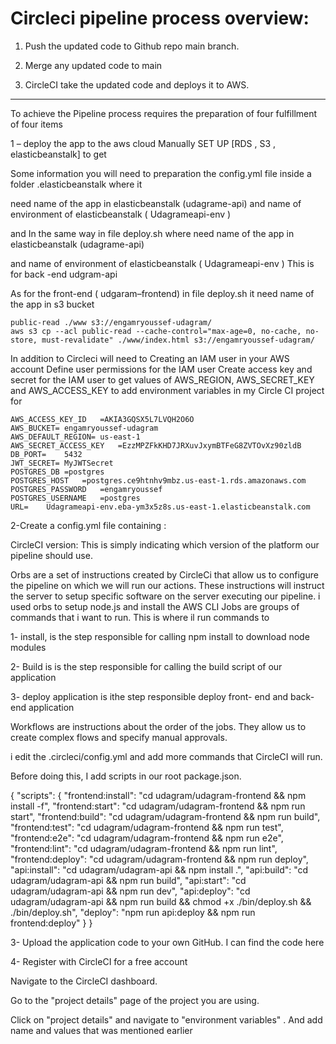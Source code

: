 # Circleci pipeline process overview:
 
   1. Push the updated code to Github repo main branch.

   2. Merge any updated code to main

   3. CircleCI take the updated code and deploys it to AWS.


   *************************************************************************

   
To achieve the Pipeline process requires the preparation of four fulfillment of four items

1 – deploy the app to the aws cloud Manually SET UP [RDS , S3 , elasticbeanstalk] to get 

Some information you will need to preparation the config.yml file inside a folder .elasticbeanstalk where it

 need name of the app in elasticbeanstalk  (udagrame-api) and
  name of environment of elasticbeanstalk ( Udagrameapi-env  )  

  and  In the same way in file deploy.sh where need name of the app in elasticbeanstalk  (udagrame-api) 

   and  name of environment of elasticbeanstalk    ( Udagrameapi-env  )    This is for back -end  udgram-api


As for the  front-end ( udgaram–frontend) in file deploy.sh it need name of the app in s3 bucket 

```
public-read ./www s3://engamryoussef-udagram/
aws s3 cp --acl public-read --cache-control="max-age=0, no-cache, no-store, must-revalidate" ./www/index.html s3://engamryoussef-udagram/

``````
In addition to
Circleci  will need to 
Creating an IAM user in your AWS account
Define user permissions for the IAM user
Create access key and secret for the IAM user to get values of 
AWS_REGION,  AWS_SECRET_KEY  and  AWS_ACCESS_KEY  to
add environment variables in my Circle CI project for

````````
AWS_ACCESS_KEY_ID	=AKIA3GQSX5L7LVQH2O6O
AWS_BUCKET=	engamryoussef-udagram
AWS_DEFAULT_REGION=	us-east-1
AWS_SECRET_ACCESS_KEY	=EzzMPZFkKHD7JRXuvJxymBTFeG8ZVTOvXz90zldB
DB_PORT=	5432
JWT_SECRET=	MyJWTSecret
POSTGRES_DB	=postgres
POSTGRES_HOST	=postgres.ce9htnhv9mbz.us-east-1.rds.amazonaws.com
POSTGRES_PASSWORD	=engamryoussef
POSTGRES_USERNAME	=postgres
URL=	Udagrameapi-env.eba-ym3x5z8s.us-east-1.elasticbeanstalk.com

`````````

2-Create a config.yml file containing :

CircleCI version: This is simply indicating which version of the platform our pipeline should use.

Orbs are a set of instructions created by CircleCi that allow us to configure the pipeline on which we will run our actions.
 These instructions will instruct the server to setup specific software on the server executing our pipeline. 
i used  orbs to setup node.js and install the AWS CLI 
Jobs are groups of commands that i want to run. This is where il run commands to 

1-	install, is the step responsible for calling npm install to download node modules 

2-	Build  is is the step responsible for calling the build script of our application

3- deploy application is ithe step responsible deploy front- end and back- end application


Workflows are instructions about the order of the jobs.
 They allow us to create complex flows and specify manual approvals. 


i edit the .circleci/config.yml and add more commands that CircleCI will run. 

Before doing this, I add scripts in our root package.json.


{
    "scripts": {
        "frontend:install": "cd udagram/udagram-frontend && npm install -f",
        "frontend:start": "cd udagram/udagram-frontend && npm run start",
        "frontend:build": "cd udagram/udagram-frontend && npm run build",
        "frontend:test": "cd udagram/udagram-frontend && npm run test",
        "frontend:e2e": "cd udagram/udagram-frontend && npm run e2e",
        "frontend:lint": "cd udagram/udagram-frontend && npm run lint",
        "frontend:deploy": "cd udagram/udagram-frontend && npm run deploy",
        "api:install": "cd udagram/udagram-api && npm install .",
        "api:build": "cd udagram/udagram-api && npm run build",
        "api:start": "cd udagram/udagram-api && npm run dev",
        "api:deploy": "cd udagram/udagram-api && npm run build && chmod +x ./bin/deploy.sh && ./bin/deploy.sh",
        "deploy": "npm run api:deploy && npm run frontend:deploy"
    }
}

3-	Upload the application code to your own GitHub. I can find the code here

4-	Register with CircleCI for a free account

Navigate to the CircleCI dashboard.

Go to the "project details" page of the project you are using.

Click on "project details" and navigate to "environment variables"
.
And add  name and values that was mentioned earlier 

